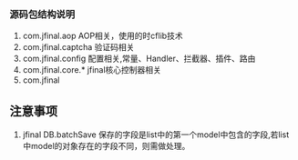 ### 源码包结构说明
1. com.jfinal.aop AOP相关，使用的时cflib技术
2. com.jfinal.captcha 验证码相关
3. com.jfinal.config 配置相关,常量、Handler、拦截器、插件、路由
4. com.jfinal.core.* jfinal核心控制器相关
5. com.jfinal
## 注意事项
1. jfinal DB.batchSave 保存的字段是list中的第一个model中包含的字段,若list中model的对象存在的字段不同，则需做处理。